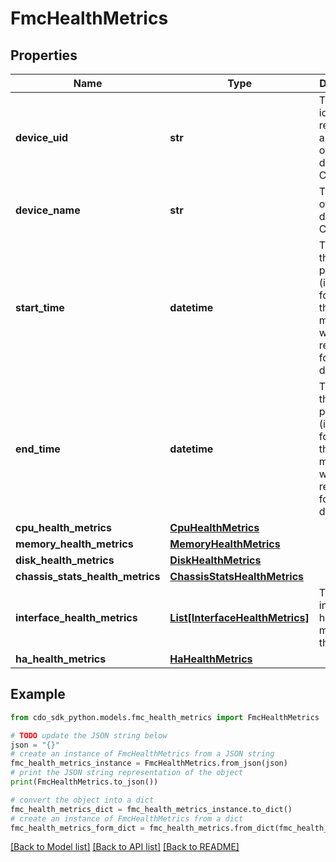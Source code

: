 # FmcHealthMetrics


## Properties

Name | Type | Description | Notes
------------ | ------------- | ------------- | -------------
**device_uid** | **str** | The unique identifier, represented as a UUID, of the device in CDO. | [optional] 
**device_name** | **str** | The name of the device in CDO. | [optional] 
**start_time** | **datetime** | The start of the time period (inclusive) for which the health metrics were retrieved for this device. | [optional] 
**end_time** | **datetime** | The end of the time period (inclusive) for which the health metrics were retrieved for this device. | [optional] 
**cpu_health_metrics** | [**CpuHealthMetrics**](CpuHealthMetrics.md) |  | [optional] 
**memory_health_metrics** | [**MemoryHealthMetrics**](MemoryHealthMetrics.md) |  | [optional] 
**disk_health_metrics** | [**DiskHealthMetrics**](DiskHealthMetrics.md) |  | [optional] 
**chassis_stats_health_metrics** | [**ChassisStatsHealthMetrics**](ChassisStatsHealthMetrics.md) |  | [optional] 
**interface_health_metrics** | [**List[InterfaceHealthMetrics]**](InterfaceHealthMetrics.md) | The interface health metrics for the device. | [optional] 
**ha_health_metrics** | [**HaHealthMetrics**](HaHealthMetrics.md) |  | [optional] 

## Example

```python
from cdo_sdk_python.models.fmc_health_metrics import FmcHealthMetrics

# TODO update the JSON string below
json = "{}"
# create an instance of FmcHealthMetrics from a JSON string
fmc_health_metrics_instance = FmcHealthMetrics.from_json(json)
# print the JSON string representation of the object
print(FmcHealthMetrics.to_json())

# convert the object into a dict
fmc_health_metrics_dict = fmc_health_metrics_instance.to_dict()
# create an instance of FmcHealthMetrics from a dict
fmc_health_metrics_form_dict = fmc_health_metrics.from_dict(fmc_health_metrics_dict)
```
[[Back to Model list]](../README.md#documentation-for-models) [[Back to API list]](../README.md#documentation-for-api-endpoints) [[Back to README]](../README.md)


